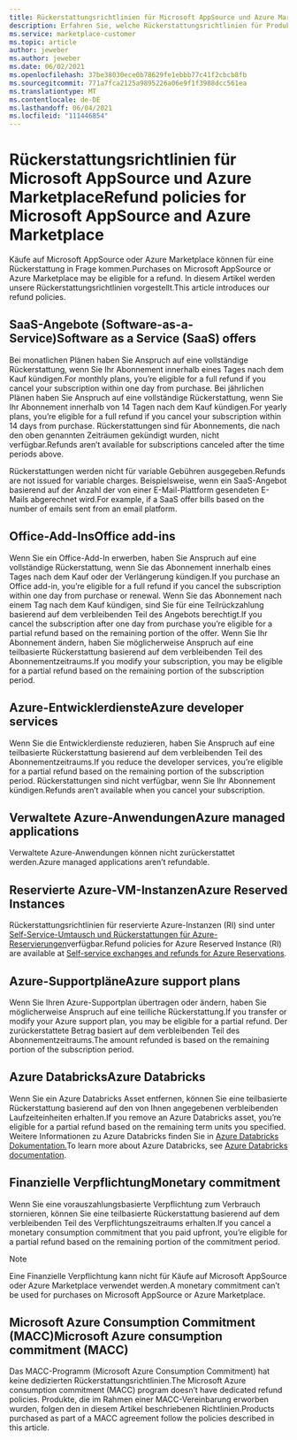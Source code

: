```yaml
---
title: Rückerstattungsrichtlinien für Microsoft AppSource und Azure Marketplace
description: Erfahren Sie, welche Rückerstattungsrichtlinien für Produkte gelten, die auf Microsoft AppSource und Azure Marketplace verkauft werden.
ms.service: marketplace-customer
ms.topic: article
author: jeweber
ms.author: jeweber
ms.date: 06/02/2021
ms.openlocfilehash: 37be38030ece0b78629fe1ebbb77c41f2cbcb8fb
ms.sourcegitcommit: 771a7fca2125a9895226a06e9f1f3988dcc561ea
ms.translationtype: MT
ms.contentlocale: de-DE
ms.lasthandoff: 06/04/2021
ms.locfileid: "111446854"
---
```

# <a name="refund-policies-for-microsoft-appsource-and-azure-marketplace"></a><span data-ttu-id="28fef-103">Rückerstattungsrichtlinien für Microsoft AppSource und Azure Marketplace</span><span class="sxs-lookup"><span data-stu-id="28fef-103">Refund policies for Microsoft AppSource and Azure Marketplace</span></span>

<span data-ttu-id="28fef-104">Käufe auf Microsoft AppSource oder Azure Marketplace können für eine Rückerstattung in Frage kommen.</span><span class="sxs-lookup"><span data-stu-id="28fef-104">Purchases on Microsoft AppSource or Azure Marketplace may be eligible for a refund.</span></span> <span data-ttu-id="28fef-105">In diesem Artikel werden unsere Rückerstattungsrichtlinien vorgestellt.</span><span class="sxs-lookup"><span data-stu-id="28fef-105">This article introduces our refund policies.</span></span>

## <a name="software-as-a-service-saas-offers"></a><span data-ttu-id="28fef-106">SaaS-Angebote (Software-as-a-Service)</span><span class="sxs-lookup"><span data-stu-id="28fef-106">Software as a Service (SaaS) offers</span></span>

<span data-ttu-id="28fef-107">Bei monatlichen Plänen haben Sie Anspruch auf eine vollständige Rückerstattung, wenn Sie Ihr Abonnement innerhalb eines Tages nach dem Kauf kündigen.</span><span class="sxs-lookup"><span data-stu-id="28fef-107">For monthly plans, you’re eligible for a full refund if you cancel your subscription within one day from purchase.</span></span> <span data-ttu-id="28fef-108">Bei jährlichen Plänen haben Sie Anspruch auf eine vollständige Rückerstattung, wenn Sie Ihr Abonnement innerhalb von 14 Tagen nach dem Kauf kündigen.</span><span class="sxs-lookup"><span data-stu-id="28fef-108">For yearly plans, you’re eligible for a full refund if you cancel your subscription within 14 days from purchase.</span></span> <span data-ttu-id="28fef-109">Rückerstattungen sind für Abonnements, die nach den oben genannten Zeiträumen gekündigt wurden, nicht verfügbar.</span><span class="sxs-lookup"><span data-stu-id="28fef-109">Refunds aren’t available for subscriptions canceled after the time periods above.</span></span>

<span data-ttu-id="28fef-110">Rückerstattungen werden nicht für variable Gebühren ausgegeben.</span><span class="sxs-lookup"><span data-stu-id="28fef-110">Refunds are not issued for variable charges.</span></span> <span data-ttu-id="28fef-111">Beispielsweise, wenn ein SaaS-Angebot basierend auf der Anzahl der von einer E-Mail-Plattform gesendeten E-Mails abgerechnet wird.</span><span class="sxs-lookup"><span data-stu-id="28fef-111">For example, if a SaaS offer bills based on the number of emails sent from an email platform.</span></span>

## <a name="office-add-ins"></a><span data-ttu-id="28fef-112">Office-Add-Ins</span><span class="sxs-lookup"><span data-stu-id="28fef-112">Office add-ins</span></span>

<span data-ttu-id="28fef-113">Wenn Sie ein Office-Add-In erwerben, haben Sie Anspruch auf eine vollständige Rückerstattung, wenn Sie das Abonnement innerhalb eines Tages nach dem Kauf oder der Verlängerung kündigen.</span><span class="sxs-lookup"><span data-stu-id="28fef-113">If you purchase an Office add-in, you’re eligible for a full refund if you cancel the subscription within one day from purchase or renewal.</span></span> <span data-ttu-id="28fef-114">Wenn Sie das Abonnement nach einem Tag nach dem Kauf kündigen, sind Sie für eine Teilrückzahlung basierend auf dem verbleibenden Teil des Angebots berechtigt.</span><span class="sxs-lookup"><span data-stu-id="28fef-114">If you cancel the subscription after one day from purchase you’re eligible for a partial refund based on the remaining portion of the offer.</span></span> <span data-ttu-id="28fef-115">Wenn Sie Ihr Abonnement ändern, haben Sie möglicherweise Anspruch auf eine teilbasierte Rückerstattung basierend auf dem verbleibenden Teil des Abonnementzeitraums.</span><span class="sxs-lookup"><span data-stu-id="28fef-115">If you modify your subscription, you may be eligible for a partial refund based on the remaining portion of the subscription period.</span></span>

## <a name="azure-developer-services"></a><span data-ttu-id="28fef-116">Azure-Entwicklerdienste</span><span class="sxs-lookup"><span data-stu-id="28fef-116">Azure developer services</span></span>

<span data-ttu-id="28fef-117">Wenn Sie die Entwicklerdienste reduzieren, haben Sie Anspruch auf eine teilbasierte Rückerstattung basierend auf dem verbleibenden Teil des Abonnementzeitraums.</span><span class="sxs-lookup"><span data-stu-id="28fef-117">If you reduce the developer services, you’re eligible for a partial refund based on the remaining portion of the subscription period.</span></span> <span data-ttu-id="28fef-118">Rückerstattungen sind nicht verfügbar, wenn Sie Ihr Abonnement kündigen.</span><span class="sxs-lookup"><span data-stu-id="28fef-118">Refunds aren’t available when you cancel your subscription.</span></span>

## <a name="azure-managed-applications"></a><span data-ttu-id="28fef-119">Verwaltete Azure-Anwendungen</span><span class="sxs-lookup"><span data-stu-id="28fef-119">Azure managed applications</span></span>

<span data-ttu-id="28fef-120">Verwaltete Azure-Anwendungen können nicht zurückerstattet werden.</span><span class="sxs-lookup"><span data-stu-id="28fef-120">Azure managed applications aren’t refundable.</span></span>

## <a name="azure-reserved-instances"></a><span data-ttu-id="28fef-121">Reservierte Azure-VM-Instanzen</span><span class="sxs-lookup"><span data-stu-id="28fef-121">Azure Reserved Instances</span></span>

<span data-ttu-id="28fef-122">Rückerstattungsrichtlinien für reservierte Azure-Instanzen (RI) sind unter [Self-Service-Umtausch und Rückerstattungen für Azure-Reservierungen](/azure/cost-management-billing/reservations/exchange-and-refund-azure-reservations)verfügbar.</span><span class="sxs-lookup"><span data-stu-id="28fef-122">Refund policies for Azure Reserved Instance (RI) are available at [Self-service exchanges and refunds for Azure Reservations](/azure/cost-management-billing/reservations/exchange-and-refund-azure-reservations).</span></span>

## <a name="azure-support-plans"></a><span data-ttu-id="28fef-123">Azure-Supportpläne</span><span class="sxs-lookup"><span data-stu-id="28fef-123">Azure support plans</span></span>

<span data-ttu-id="28fef-124">Wenn Sie Ihren Azure-Supportplan übertragen oder ändern, haben Sie möglicherweise Anspruch auf eine teilliche Rückerstattung.</span><span class="sxs-lookup"><span data-stu-id="28fef-124">If you transfer or modify your Azure support plan, you may be eligible for a partial refund.</span></span> <span data-ttu-id="28fef-125">Der zurückerstattete Betrag basiert auf dem verbleibenden Teil des Abonnementzeitraums.</span><span class="sxs-lookup"><span data-stu-id="28fef-125">The amount refunded is based on the remaining portion of the subscription period.</span></span>

## <a name="azure-databricks"></a><span data-ttu-id="28fef-126">Azure Databricks</span><span class="sxs-lookup"><span data-stu-id="28fef-126">Azure Databricks</span></span>

<span data-ttu-id="28fef-127">Wenn Sie ein Azure Databricks Asset entfernen, können Sie eine teilbasierte Rückerstattung basierend auf den von Ihnen angegebenen verbleibenden Laufzeiteinheiten erhalten.</span><span class="sxs-lookup"><span data-stu-id="28fef-127">If you remove an Azure Databricks asset, you’re eligible for a partial refund based on the remaining term units you specified.</span></span> <span data-ttu-id="28fef-128">Weitere Informationen zu Azure Databricks finden Sie in [Azure Databricks Dokumentation.](/azure/databricks)</span><span class="sxs-lookup"><span data-stu-id="28fef-128">To learn more about Azure Databricks, see [Azure Databricks documentation](/azure/databricks).</span></span>

## <a name="monetary-commitment"></a><span data-ttu-id="28fef-129">Finanzielle Verpflichtung</span><span class="sxs-lookup"><span data-stu-id="28fef-129">Monetary commitment</span></span>

<span data-ttu-id="28fef-130">Wenn Sie eine vorauszahlungsbasierte Verpflichtung zum Verbrauch stornieren, können Sie eine teilbasierte Rückerstattung basierend auf dem verbleibenden Teil des Verpflichtungszeitraums erhalten.</span><span class="sxs-lookup"><span data-stu-id="28fef-130">If you cancel a monetary consumption commitment that you paid upfront, you’re eligible for a partial refund based on the remaining portion of the commitment period.</span></span>

> [!NOTE]
> <span data-ttu-id="28fef-131">Eine Finanzielle Verpflichtung kann nicht für Käufe auf Microsoft AppSource oder Azure Marketplace verwendet werden.</span><span class="sxs-lookup"><span data-stu-id="28fef-131">A monetary commitment can’t be used for purchases on Microsoft AppSource or Azure Marketplace.</span></span>

## <a name="microsoft-azure-consumption-commitment-macc"></a><span data-ttu-id="28fef-132">Microsoft Azure Consumption Commitment (MACC)</span><span class="sxs-lookup"><span data-stu-id="28fef-132">Microsoft Azure consumption commitment (MACC)</span></span>

<span data-ttu-id="28fef-133">Das MACC-Programm (Microsoft Azure Consumption Commitment) hat keine dedizierten Rückerstattungsrichtlinien.</span><span class="sxs-lookup"><span data-stu-id="28fef-133">The Microsoft Azure consumption commitment (MACC) program doesn’t have dedicated refund policies.</span></span> <span data-ttu-id="28fef-134">Produkte, die im Rahmen einer MACC-Vereinbarung erworben wurden, folgen den in diesem Artikel beschriebenen Richtlinien.</span><span class="sxs-lookup"><span data-stu-id="28fef-134">Products purchased as part of a MACC agreement follow the policies described in this article.</span></span>
